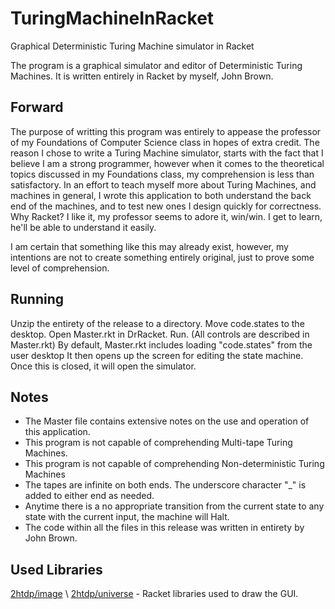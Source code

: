 # TuringMachineInRacket
Graphical Deterministic Turing Machine simulator in Racket

The program is a graphical simulator and editor of Deterministic Turing Machines. It is written entirely in Racket by myself, John Brown.

## Forward
The purpose of writting this program was entirely to appease the professor of my Foundations of Computer Science class in hopes of extra credit.
The reason I chose to write a Turing Machine simulator, starts with the fact that I believe I am a strong programmer, however when it
comes to the theoretical topics discussed in my Foundations class, my comprehension is less than satisfactory. In an effort to teach myself more about
Turing Machines, and machines in general, I wrote this application to both understand the back end of the machines, and to test new ones
I design quickly for correctness. Why Racket? I like it, my professor seems to adore it, win/win. I get to learn, he'll be able to understand it easily.

I am certain that something like this may already exist, however, my intentions are not to create something entirely original, just to prove some level of comprehension.

## Running
Unzip the entirety of the release to a directory.
Move code.states to the desktop.
Open Master.rkt in DrRacket.
Run. (All controls are described in Master.rkt)
     By default, Master.rkt includes loading "code.states" from the user desktop
     It then opens up the screen for editing the state machine.
     Once this is closed, it will open the simulator.
     
## Notes
* The Master file contains extensive notes on the use and operation of this application.
* This program is not capable of comprehending Multi-tape Turing Machines.
* This program is not capable of comprehending Non-deterministic Turing Machines
* The tapes are infinite on both ends. The underscore character "_" is added to either end as needed.
* Anytime there is a no appropriate transition from the current state to any state with the current input, the machine will Halt.
* The code within all the files in this release was written in entirety by John Brown.

## Used Libraries
[2htdp/image](https://docs.racket-lang.org/teachpack/2htdpimage.html "2htdp Image") \ [2htdp/universe](https://docs.racket-lang.org/teachpack/2htdpuniverse.html "2htdp Universe") - Racket libraries used to draw the GUI.
